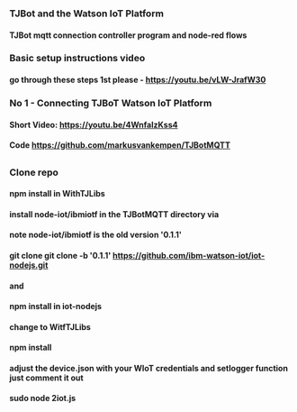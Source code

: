 ### TJBot and the Watson IoT Platform
#### TJBot mqtt connection controller program and node-red flows
### Basic setup instructions video
#### go through these steps 1st please -  https://youtu.be/vLW-JrafW30

### No 1 - Connecting TJBoT Watson IoT Platform
#### Short Video: https://youtu.be/4WnfalzKss4
#### Code https://github.com/markusvankempen/TJBotMQTT
##
### Clone repo
#### npm install in WithTJLibs
#### install node-iot/ibmiotf in the TJBotMQTT directory via 
#### note node-iot/ibmiotf is the old version '0.1.1'
#### git clone git clone -b '0.1.1' https://github.com/ibm-watson-iot/iot-nodejs.git
#### and
#### npm install in iot-nodejs
#### change to WitfTJLibs
#### npm install
#### adjust the device.json with your WIoT credentials and setlogger function just comment it out 
#### sudo node 2iot.js
